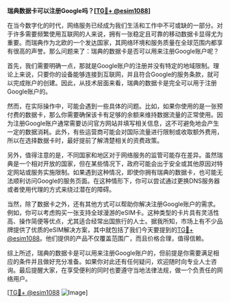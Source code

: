 **瑞典数据卡可以注册Google吗？[[TG💪+ @esim1088](https://t.me/s/esim1088)]**

在当今数字化的时代，网络服务已经成为我们生活和工作中不可或缺的一部分。对于许多需要频繁使用互联网的人来说，拥有一张稳定且可靠的移动数据卡显得尤为重要。而瑞典作为北欧的一个发达国家，其网络环境和服务质量在全球范围内都享有很高的声誉。那么问题来了：瑞典的数据卡是否可以用来注册Google账户呢？

首先，我们需要明确一点，那就是Google账户的注册并没有特定的地域限制。理论上来说，只要你的设备能够连接到互联网，并且符合Google的服务条款，就可以完成账户的创建。因此，从技术层面来看，瑞典的数据卡是完全可以用于注册Google账户的。

然而，在实际操作中，可能会遇到一些具体的问题。比如，如果你使用的是一张预付费的数据卡，那么你需要确保该卡有足够的余额来维持数据流量的正常使用。因为注册Google账户通常需要访问官方网站并填写相关信息，这不可避免地会产生一定的数据消耗。此外，有些运营商可能会对国际流量进行限制或收取额外费用，所以在选择数据卡时，最好提前了解清楚相关的资费政策。

另外，值得注意的是，不同国家和地区对于网络服务的监管可能存在差异。虽然瑞典是一个相对开放的国家，但在某些情况下，政府可能会出于安全或其他原因对特定网站或服务实施限制。如果遇到这种情况，即使你拥有瑞典的数据卡，也可能无法顺利访问Google的服务页面。在这种情形下，你可以尝试通过更换DNS服务器或者使用代理的方式来绕过潜在的障碍。

当然，除了数据卡之外，还有其他方式可以帮助你解决注册Google账户的需求。例如，你可以考虑购买一张支持全球漫游的eSIM卡。这种类型的卡片具有灵活性高、操作简便等优点，尤其适合经常出国旅行的人士。据我所知，市场上有不少品牌提供了优质的eSIM解决方案，其中就包括了我们今天要提到的[TG💪+ @esim1088](https://t.me/s/esim1088)。他们提供的产品不仅覆盖范围广，而且价格合理，值得信赖。

综上所述，瑞典的数据卡是可以用来注册Google账户的，但前提是你需要满足相应的条件并且做好充分准备。如果你对此还有任何疑问，欢迎随时向专业人士咨询。最后提醒大家，在享受便利的同时也要遵守当地法律法规，做一个负责任的网络用户。

[[TG💪+ @esim1088](https://t.me/s/esim1088) ![Image](https://i.postimg.cc/4NQfJmqS/Snipaste-2025-05-13-00-14-12.png)]